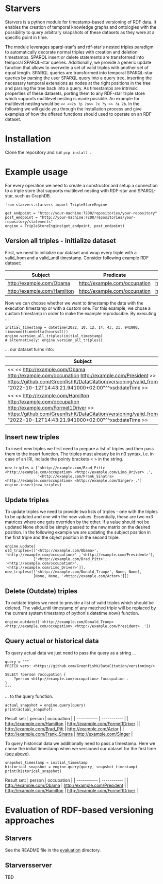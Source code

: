 # Starvers
Starvers is a python module for timestamp-based versioning of RDF data. It enables the creation of temporal knowledge graphs and ontologies with the possibility to query arbitrary snapshots of these datasets as they were at a specific point in time. 

The module leverages sparql-star's and rdf-star's nested triples paradigm to automatically decorate normal triples with creation and deletion timestamps. SPARQL insert or delete statements are transformed into temporal SPARQL-star queries. Additionally, we provide a generic update function that allows to overwrite a set of valid triples with another set of equal length. SPARQL queries are transformed into temporal SPARQL-star queries by parsing the user SPARQL query into a query tree, inserting the necessary temporal extensions as nodes at the right positions in the tree and parsing the tree back into a query. As timestamps are intrinsic properties of these datasets, porting them to any RDF-star triple store which supports multilevel nesting is made possible. An example for multilevel nesting would be `<< <<?s ?p ?o>> ?x ?y >> ?a ?b`.
In the following we will guide you through the installation process and give examples of how the offered functions should used to operate on an RDF dataset.

# Installation
Clone the repository and run `pip install .` 
# Example usage
For every operation we need to create a constructor and setup a connection to a triple store that supports multilevel nesting with RDF-star and SPARQL-star, such as GraphDB. 

```
from starvers.starvers import TripleStoreEngine

get_endpoint = "http://your-machine:7200/repositories/your-repository"
post_endpoint = "http://your-machine:7200/repositories/your-repository/statements"
engine = TripleStoreEngine(get_endpoint, post_endpoint)

```

## Version all triples - initialize dataset
First, we need to initialize our dataset and wrap every triple with a valid\_from and a valid\_until timestamp. Consider following example RDF dataset:

| Subject      | Predicate | Object |
| ----------- | ----------- | ----------- |
| <http://example.com/Obama> | <http://example.com/occupation> |<http://example.com/President> |
| <http://example.com/Hamilton> | <http://example.com/occupation> | <http://example.com/Formel1Driver> |

Now we can choose whether we want to timestamp the data with the execution timestamp or with a custom one. For this example, we chose a custom timestamp in order to make the example reproducible. By executing ...
```
initial_timestamp = datetime(2022, 10, 12, 14, 43, 21, 941000, timezone(timedelta(hours=2)))
engine.version_all_triples(initial_timestamp)
# alternatively: engine.version_all_triples()
```
... our dataset turns into:

| Subject      | Predicate | Object |
| ----------- | ----------- | ----------- |
| << << <http://example.com/Obama> <http://example.com/occupation> <http://example.com/President> >> https://github.com/GreenfishK/DataCitation/versioning/valid_from "2022-10-12T14:43:21.941000+02:00"^^xsd:dateTime >> | https://github.com/GreenfishK/DataCitation/versioning/valid_until | "9999-12-31T00:00:00.000+02:00"^^xsd:dateTime |
| << << <http://example.com/Hamilton> <http://example.com/occupation> <http://example.com/Formel1Driver> >> https://github.com/GreenfishK/DataCitation/versioning/valid_from "2022-10-12T14:43:21.941000+02:00"^^xsd:dateTime >> | https://github.com/GreenfishK/DataCitation/versioning/valid_until | "9999-12-31T00:00:00.000+02:00"^^xsd:dateTime |

## Insert new triples
To insert new triples we first need to prepare a list of triples and then pass them to the insert function. The triples must already be in n3 syntax, i.e. in case of an IRI, include the pointy brackets < > in the string.

```
new_triples = ['<http://example.com/Brad_Pitt> <http://example.com/occupation> <http://example.com/Limo_Driver> .',
               '<http://example.com/Frank_Sinatra> <http://example.com/occupation> <http://example.com/Singer> .']
engine.insert(new_triples)
```

## Update triples
To update triples we need to provide two lists of triples - one with the triples to be updated and one with the new values. Essentially, these are two nx3 matrices where one gets overriden by the other. If a value should not be updated None should be simply passed to the new matrix on the desired position. In the following example we are updating the subject position in the first triple and the object position in the second triple.

```
engine.update(
old_triples=[['<http://example.com/Obama>', '<http://example.com/occupation>' ,'<http://example.com/President>'],
             ['<http://example.com/Brad_Pitt>', '<http://example.com/occupation>', '<http://example.com/Limo_Driver>']],
new_triples=[['<http://example.com/Donald_Trump>', None, None],
             [None, None, '<http://example.com/Actor>']])

```

## Delete (Outdate) triples
To outdate triples we need to provide a list of valid triples which should be deleted. The valid_until timestamp of any matched triple will be replaced by the current system timestamp of python's datetime.now() function.
```
engine.outdate(['<http://example.com/Donald_Trump> <http://example.com/occupation> <http://example.com/President> .'])
```


## Query actual or historical data
To query actual data we just need to pass the query as a string ... 

```
query = """
PREFIX vers: <https://github.com/GreenfishK/DataCitation/versioning/>

SELECT ?person ?occupation {
    ?person <http://example.com/occupation> ?occupation .
}
"""
```
... to the query function. 
```
actual_snapshot = engine.query(query)
print(actual_snapshot)
```
Result set:
| person       | occupation |
| ----------- |  ----------- |
| <http://example.com/Hamilton> | <http://example.com/Formel1Driver> |
| <http://example.com/Brad_Pitt> | <http://example.com/Actor> |
| <http://example.com/Frank_Sinatra> | <http://example.com/Singer> |

To query historical data we additionally need to pass a timestamp. Here we chose the initial timestamp when we versioned our dataset for the first time ([see above](#version-all-rows---initialize-dataset)).
```
snapshot_timestamp = initial_timestamp
historical_snapshot = engine.query(query, snapshot_timestamp)
print(historical_snapshot)
```
Result set:
| person       | occupation |
| ----------- |  ----------- |
| <http://example.com/Obama> | <http://example.com/President> |
| <http://example.com/Hamilton> | <http://example.com/Formel1Driver> |

# Evaluation of RDF-based versioning approaches
## Starvers
See the README file in the [evaluation](https://github.com/GreenfishK/starvers/blob/main/evaluation/starvers/README.md) directory.

## Starversserver
TBD